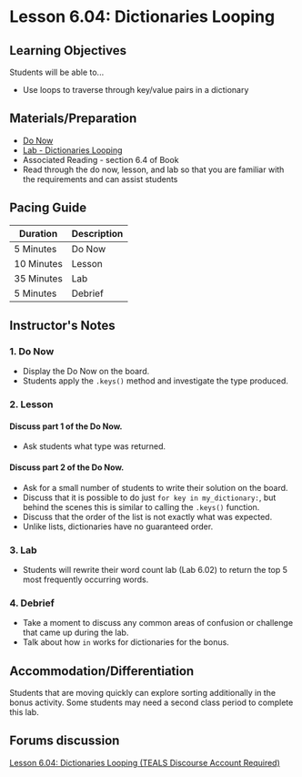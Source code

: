 # Lesson 6.04: Dictionaries Looping

## Learning Objectives
Students will be able to...

* Use loops to traverse through key/value pairs in a dictionary 

## Materials/Preparation
* [Do Now]
* [Lab - Dictionaries Looping]
* Associated Reading - section 6.4 of Book
*  Read through the do now, lesson, and lab so that you are familiar with the requirements and can assist students

## Pacing Guide
| **Duration**   | **Description** |
| ---------- | ----------- |
| 5 Minutes  | Do Now      |
| 10 Minutes | Lesson      |
| 35 Minutes | Lab         |
| 5 Minutes | Debrief     |

## Instructor's Notes

### 1. Do Now
* Display the Do Now on the board.
* Students apply the `.keys()` method and investigate the type produced.

### 2. Lesson

#### Discuss part 1 of the Do Now.
* Ask students what type was returned.  

#### Discuss part 2 of the Do Now. 
* Ask for a small number of students to write their solution on the board. 
* Discuss that it is possible to do just `for key in my_dictionary:`, but behind the scenes this is similar to calling the `.keys()` function. 
* Discuss that the order of the list is not exactly what was expected. 
* Unlike lists, dictionaries have no guaranteed order.

### 3. Lab
* Students will rewrite their word count lab (Lab 6.02) to return the top 5 most frequently occurring words.

### 4. Debrief
* Take a moment to discuss any common areas of confusion or challenge that came up during the lab. 
* Talk about how `in` works for dictionaries for the bonus.

## Accommodation/Differentiation
Students that are moving quickly can explore sorting additionally in the bonus activity.
Some students may need a second class period to complete this lab. 

## Forums discussion
[Lesson 6.04: Dictionaries Looping (TEALS Discourse Account Required)](https://forums.tealsk12.org/c/2nd-semester-unit-6-dictionaries/lesson-6-04-dictionaries-looping)

[Do Now]: do_now.md
[Lab - Dictionaries Looping]: lab.md
